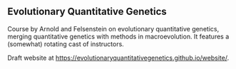 ## Evolutionary Quantitative Genetics

Course by Arnold and Felsenstein on evolutionary quantitative genetics, merging quantitative genetics with methods in macroevolution. It features a (somewhat) rotating cast of instructors.

Draft website at https://evolutionaryquantitativegenetics.github.io/website/.
